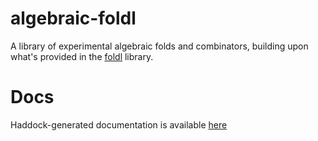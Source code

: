 # algebraic-foldl

A library of experimental algebraic folds and combinators, building upon what's
provided in the [foldl](https://hackage.haskell.org/package/foldl) library.


# Docs

Haddock-generated documentation is available [here](https://michaeljklein.github.io/algebraic-foldl/)

